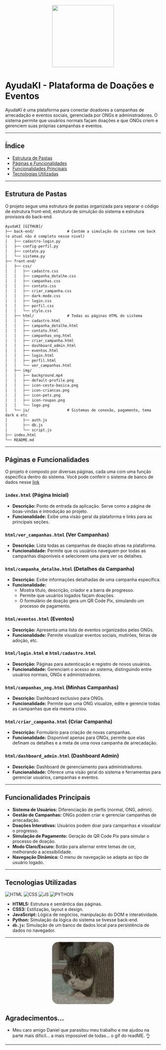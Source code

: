 <div align="center">
  <img src="front-end/img/logo-readme.gif" width="200" height="200">
</div>

# AyudaKI - Plataforma de Doações e Eventos

AyudaKI é uma plataforma para conectar doadores a campanhas de arrecadação e eventos sociais, gerenciada por ONGs e administradores. O sistema permite que usuários normais façam doações e que ONGs criem e gerenciem suas próprias campanhas e eventos.

---

## Índice

- [Estrutura de Pastas](#estrutura-de-pastas)
- [Páginas e Funcionalidades](#páginas-e-funcionalidades)
- [Funcionalidades Principais](#funcionalidades-principais)
- [Tecnologias Utilizadas](#tecnologias-utilizadas)

---

## Estrutura de Pastas

O projeto segue uma estrutura de pastas organizada para separar o código de estrutura front-end, estrutura de simulção do sistema e estrutura provisora do back-end.

```
AyudaKI [GITHUB]/
├── back-end/               # Contém a simulação do sistema com back (o atual não é completo nesse nivel)
│   ├── cadastro-login.py
│   ├── config-perfil.py
│   ├── contato.py
│   └── sistema.py
├── front-end/              
│   ├── css/                
│   │   ├── cadastro.css
│   │   ├── campanha_detalhe.css
│   │   ├── campanhas.css
│   │   ├── contato.css
│   │   ├── criar_campanha.css
│   │   ├── dark-mode.css
│   │   ├── login.css
│   │   ├── perfil.css
│   │   └── style.css
│   ├── html/               # Todas as páginas HTML do sistema
│   │   ├── cadastro.html
│   │   ├── campanha_detalhe.html
│   │   ├── contato.html
│   │   ├── campanhas_ong.html
│   │   ├── criar_campanha.html
│   │   ├── dashboard_admin.html
│   │   ├── eventos.html
│   │   ├── login.html
│   │   ├── perfil.html
│   │   └── ver_campanhas.html
│   ├── img/                
│   │   ├── background.mp4
│   │   ├── default-profile.png
│   │   ├── icon-cesta-basica.png
│   │   ├── icon-criancas.png
│   │   ├── icon-pets.png
│   │   ├── icon-roupas.png
│   │   └── logo.png
│   └── js/                 # Sistemas de conexão, pagamento, tema dark e etc
│       ├── auth.js
│       ├── db.js
│       └── script.js
├── index.html              
└── README.md
```
---

## Páginas e Funcionalidades

O projeto é composto por diversas páginas, cada uma com uma função específica dentro do sistema. Você pode conferir o sistema de banco de dados nesse [link](https://app.dynobird.com/?action=open&id=436751bf-5006-4b72-9c2c-87471fe1d06f)

### `index.html` (Página Inicial)
- **Descrição:** Ponto de entrada da aplicação. Serve como a página de boas-vindas e introdução ao projeto.
- **Funcionalidade:** Exibe uma visão geral da plataforma e links para as principais seções.

### `html/ver_campanhas.html` (Ver Campanhas)
- **Descrição:** Lista todas as campanhas de doação ativas na plataforma.
- **Funcionalidade:** Permite que os usuários naveguem por todas as campanhas disponíveis e selecionem uma para ver os detalhes.

### `html/campanha_detalhe.html` (Detalhes da Campanha)
- **Descrição:** Exibe informações detalhadas de uma campanha específica.
- **Funcionalidade:**
    - Mostra título, descrição, criador e a barra de progresso.
    - Permite que usuários logados façam doações.
    - O formulário de doação gera um QR Code Pix, simulando um processo de pagamento.

### `html/eventos.html` (Eventos)
- **Descrição:** Apresenta uma lista de eventos organizados pelas ONGs.
- **Funcionalidade:** Permite visualizar eventos sociais, mutirões, feiras de adoção, etc.

### `html/login.html` e `html/cadastro.html`
- **Descrição:** Páginas para autenticação e registro de novos usuários.
- **Funcionalidade:** Gerenciam o acesso ao sistema, distinguindo entre usuários normais, ONGs e administradores.

### `html/campanhas_ong.html` (Minhas Campanhas)
- **Descrição:** Dashboard exclusivo para ONGs.
- **Funcionalidade:** Permite que uma ONG visualize, edite e gerencie todas as campanhas que ela mesma criou.

### `html/criar_campanha.html` (Criar Campanha)
- **Descrição:** Formulário para criação de novas campanhas.
- **Funcionalidade:** Disponível apenas para ONGs, permite que elas definam os detalhes e a meta de uma nova campanha de arrecadação.

### `html/dashboard_admin.html` (Dashboard Admin)
- **Descrição:** Dashboard de gerenciamento para administradores.
- **Funcionalidade:** Oferece uma visão geral do sistema e ferramentas para gerenciar usuários, campanhas e eventos.

---

## Funcionalidades Principais

- **Sistema de Usuários:** Diferenciação de perfis (normal, ONG, admin).
- **Gestão de Campanhas:** ONGs podem criar e gerenciar campanhas de arrecadação.
- **Doações Interativas:** Usuários podem doar para campanhas e visualizar o progresso.
- **Simulação de Pagamento:** Geração de QR Code Pix para simular o processo de doação.
- **Modo Claro/Escuro:** Botão para alternar entre temas de cor, melhorando a acessibilidade.
- **Navegação Dinâmica:** O menu de navegação se adapta ao tipo de usuário logado.

---

## Tecnologias Utilizadas
![HTML](https://img.shields.io/badge/HTML5-E34F26?style=for-the-badge&logo=html5&logoColor=white)
![CSS](https://img.shields.io/badge/CSS3-1572B6?style=for-the-badge&logo=css3&logoColor=white)
![JS](https://img.shields.io/badge/JavaScript-F7DF1E?style=for-the-badge&logo=javascript&logoColor=black)
![PYTHON](https://img.shields.io/badge/Python-3776AB?style=for-the-badge&logo=python&logoColor=white)

- **HTML5:** Estrutura e semântica das páginas.
- **CSS3:** Estilização, layout e design.
- **JavaScript:** Lógica de negócios, manipulação do DOM e interatividade.
- **Python:** Simulação da lógica do sistema se tivesse back-end.
- **`db.js`:** Simulação de um banco de dados local para persistência de dados no navegador.

---

<div align="center">
  <img src="front-end/img/cat.gif" style="border-radius: 20px;" width="200" height="200">
</div>

## Agradecimentos...

- Meu caro amigo Daniel que parasitou meu trabalho e me ajudou na parte mais dificil... a mais impossivel de todas... o gif do readME. 👌

---
